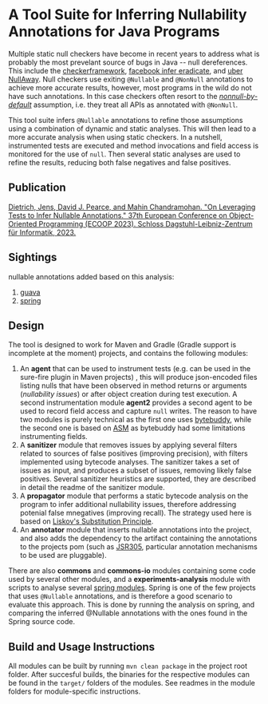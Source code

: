 
# A Tool Suite for Inferring Nullability Annotations for Java Programs

Multiple static null checkers have become in recent years to address what is probably the most prevelant source of bugs in Java -- null dereferences. This include the [checkerframework](https://checkerframework.org/), [facebook infer eradicate](https://fbinfer.com/docs/next/checker-eradicate/), and [uber NullAway](https://github.com/uber/NullAway).  Null checkers use exiting `@Nullable` and `@NonNull` annotations to achieve more accurate results, however, most programs in the wild do not have such annotations. In this case checkers often resort to the *[nonnull-by-default](https://www.researchgate.net/profile/Perry-James/publication/221496273_Non-null_References_by_Default_in_Java_Alleviating_the_Nullity_Annotation_Burden/links/54f84b390cf210398e956e3d/Non-null-References-by-Default-in-Java-Alleviating-the-Nullity-Annotation-Burden.pdf)* assumption, i.e. they treat all APIs as annotated with `@NonNull`. 

This tool suite infers `@Nullable` annotations to refine those assumptions using a combination of dynamic and static analyses. This will then lead to a more accurate analysis when using static checkers. In a nutshell, instrumented tests are executed and method invocations and field access is monitored for the use of `null`. Then several static analyses are used to refine the results, reducing both false negatives and false positives.


## Publication

[Dietrich, Jens, David J. Pearce, and Mahin Chandramohan. "On Leveraging Tests to Infer Nullable Annotations." 37th European Conference on Object-Oriented Programming (ECOOP 2023). Schloss Dagstuhl-Leibniz-Zentrum für Informatik, 2023.](https://drops.dagstuhl.de/opus/volltexte/2023/18203/pdf/LIPIcs-ECOOP-2023-10.pdf)

## Sightings


nullable annotations added based on this analysis:

1. [guava](https://github.com/google/guava/issues/6510)
2. [spring](https://github.com/spring-projects/spring-framework/pull/29150)


## Design

The tool is designed to work for Maven and Gradle (Gradle support is incomplete at the moment) projects, and contains the following modules: 

1. An __agent__  that can be used to instrument tests (e.g. can be used in the sure-fire plugin in Maven projects) , this will produce json-encoded files listing nulls that have been observed in method returns or arguments (*nullability issues*) or after object creation during test execution. 
   A second instrumentation module __agent2__ provides a second agent to be used to record field access and capture `null` writes. The reason to have two modules is purely technical as the first one uses [bytebuddy](https://bytebuddy.net/), while the second one is based on [ASM](https://asm.ow2.io/) as bytebuddy had some limitations instrumenting fields.
2. A __sanitizer__ module that removes issues  by applying several filters related to sources of false positives (improving precision), with filters implemented using bytecode analyses. The sanitizer takes a set of issues as input, and produces a subset of issues, removing likely false positives. Several sanitizer heuristics are supported, they are described in detail the readme of the sanitizer module.
3. A __propagator__ module that performs a static bytecode analysis on the program to infer additional nullability issues, therefore addressing potenial false mnegatives (improving recall). The strategy used here is based on [Liskov's Substitution Principle](https://en.wikipedia.org/wiki/Liskov_substitution_principle). 
4. An __annotator__ module that inserts nullable annotations into the project, and also adds the dependency to the artifact containing the annotations to the projects pom (such as [JSR305](https://mvnrepository.com/artifact/com.google.code.findbugs/jsr305), particular annotation mechanisms to be used are pluggable).

There are also __commons__  and __commons-io__ modules containing some code used by several other modules, and a __experiments-analysis__ module
with scripts to analyse several [spring modules](https://spring.io/). Spring is one of the few projects that uses `@Nullable` annotations, and is therefore a good scenario to evaluate this approach. This is done by running the analysis on spring, and comparing the inferred @Nullable annotations with the ones found in the Spring source code.

## Build and Usage Instructions

All modules can be built by running `mvn clean package` in the project root folder. After succesful builds, the binaries for the respective modules can be found in 
the `target/` folders of the modules. See readmes in the module folders for module-specific instructions. 
